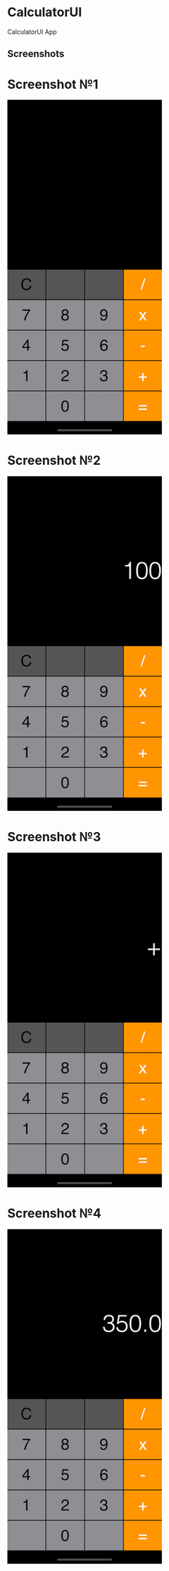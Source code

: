 # CalculatorUI

CalculatorUI App 

## Screenshots

# Screenshot №1
![Screenshot1](https://github.com/Simimi-dot/CalculatorUI/blob/main/Screenshot/Screenshot01.png?raw=true)

# Screenshot №2
![Screenshot2](https://github.com/Simimi-dot/CalculatorUI/blob/main/Screenshot/Screenshot02.png?raw=true)

# Screenshot №3
![Screenshot3](https://github.com/Simimi-dot/CalculatorUI/blob/main/Screenshot/Screenshot03.png?raw=true)

# Screenshot №4
![Screenshot4](https://github.com/Simimi-dot/CalculatorUI/blob/main/Screenshot/Screenshot04.png?raw=true)
